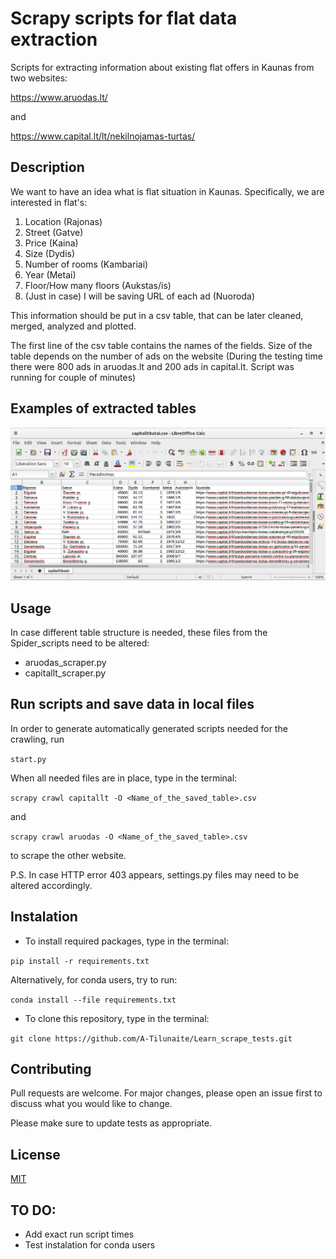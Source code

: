 # Scrapy scripts for flat data extraction

Scripts for extracting information about existing flat offers in Kaunas from two websites:

https://www.aruodas.lt/

and

https://www.capital.lt/lt/nekilnojamas-turtas/


## Description

We want to have an idea what is flat situation in Kaunas. Specifically, we are interested in flat's:
1.  Location (Rajonas)
2.  Street (Gatve)
3.  Price (Kaina)
4.  Size (Dydis)
5.  Number of rooms (Kambariai)
6.  Year (Metai)
7.  Floor/How many floors (Aukstas/is)
8.  (Just in case) I will be saving URL of each ad (Nuoroda) 

This information should be put in a csv table, that can be later cleaned, merged, analyzed and plotted.

The first line of the csv table contains the names of the fields. Size of the table depends on the number of ads on the website (During the testing time there were 800 ads in aruodas.lt and 200 ads in capital.lt. Script was running for couple of minutes)

## Examples of extracted tables

![picture alt](/images/Screenshot_of_table.png?raw=true "Screenshot of extracted table")


## Usage

In case different table structure is needed, these files from the Spider_scripts need to be altered:

* aruodas_scraper.py
* capitallt_scraper.py

## Run scripts and save data in local files

In order to generate automatically generated scripts needed for the crawling, run 

`start.py`

When all needed files are in place, type in the terminal:

`scrapy crawl capitallt -O <Name_of_the_saved_table>.csv`

and

`scrapy crawl aruodas -O <Name_of_the_saved_table>.csv`

to scrape the other website.

P.S. In case HTTP error 403 appears, settings.py files may need to be altered accordingly. 

## Instalation

* To install required packages, type in the terminal:

`pip install -r requirements.txt`

Alternatively, for conda users, try to run:

`conda install --file requirements.txt`

* To clone this repository, type in the terminal:

`git clone https://github.com/A-Tilunaite/Learn_scrape_tests.git`

## Contributing
Pull requests are welcome. For major changes, please open an issue first to discuss what you would like to change.

Please make sure to update tests as appropriate.

## License
[MIT](https://choosealicense.com/licenses/mit/)


## TO DO:
* Add exact run script times
* Test instalation for conda users